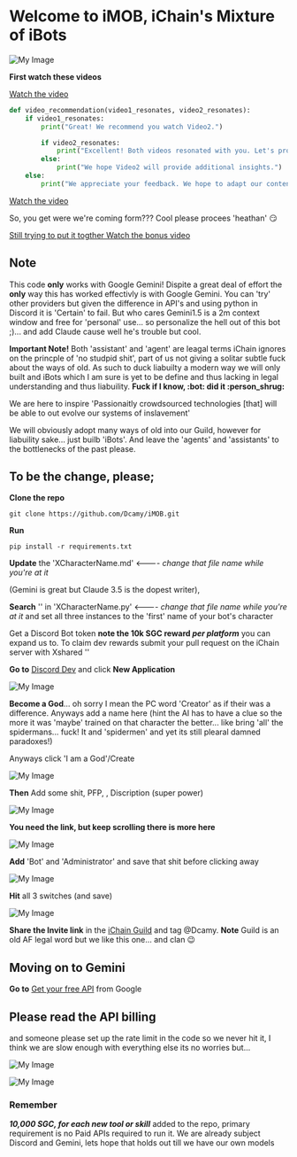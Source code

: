 # Welcome to iMOB, iChain's Mixture of iBots

![My Image](./Pics/FuckWhatTheyThink.png)

**First watch these videos**

[Watch the video](https://youtu.be/FoUWHfh733Y?si=5yYmkEuTRv-a3VrH)

```python
def video_recommendation(video1_resonates, video2_resonates):
    if video1_resonates:
        print("Great! We recommend you watch Video2.")

        if video2_resonates:
            print("Excellent! Both videos resonated with you. Let's proceed with the next steps.")
        else:
            print("We hope Video2 will provide additional insights.")
    else:
        print("We appreciate your feedback. We hope to adapt our content to better meet your needs soon.")
```

[Watch the video](https://youtu.be/UprcpdwuwCg?si=Ug78KkixyKo1xzVA)

So, you get were we're coming form??? Cool please procees 'heathan' :smirk:

[Still trying to put it togther Watch the bonus video](https://youtu.be/VLbWnJGlyMU?si=-CL2BTCTqxatnQRP)

## **Note**

This code **only** works with Google Gemini! Dispite a great deal of effort the **only** way this has worked effectivly is with Google Gemini. You can 'try' other providers but given the difference in API's and using python in Discord it is 'Certain' to fail. But who cares Gemini1.5 is a 2m context window and free for 'personal' use... so personalize the hell out of this bot ;)... and add Claude cause well he's trouble but cool.

**Important Note!** Both 'assistant' and 'agent' are leagal terms iChain ignores on the princple of 'no studpid shit', part of us not giving a solitar subtle fuck about the ways of old. As such to duck liabuilty a modern way we will only built and iBots which I am sure is yet to be define and thus lacking in legal understanding and thus liabuility. **Fuck if I know, :bot: did it :person_shrug:**

We are here to inspire 'Passionaitly crowdsourced technologies [that] will be able to out evolve our systems of inslavement'

We will obviously adopt many ways of old into our Guild, however for liabuility sake... just builb 'iBots'. And leave the 'agents' and 'assistants' to the bottlenecks of the past please.

## To be the change, please;

**Clone the repo**

```
git clone https://github.com/Dcamy/iMOB.git
```

**Run**

```
pip install -r requirements.txt
```

**Update** the 'XCharacterName.md' <---- _change that file name while you're at it_

(Gemini is great but Claude 3.5 is the dopest writer),

**Search** '<CharacterName>' in 'XCharacterName.py' <---- _change that file name while you're at it_ and set all three instances to the 'first' name of your bot's character

Get a Discord Bot token **note the 10k SGC reward _per platform_** you can expand us to. To claim dev rewards submit your pull request on the iChain server with Xshared '<Link to PR>'

**Go to** [Discord Dev](https://discord.com/developers/applications) and click **New Application**

![My Image](./Pics/DiscordNewApp.png)

**Become a God**... oh sorry I mean the PC word 'Creator' as if their was a difference. Anyways add a name here (hint the AI has to have a clue so the more it was 'maybe' trained on that character the better... like bring 'all' the spidermans... fuck! It and 'spidermen' and yet its still plearal damned paradoxes!)

Anyways click 'I am a God'/Create

![My Image](./Pics/BecomeCreator.png)

**Then** Add some shit, PFP, <CharacterName>, Discription (super power)

![My Image](./Pics/GeneralInformation.png)

**You need the link, but keep scrolling there is more here**

![My Image](./Pics/Installation1.png)

**Add** 'Bot' and 'Administrator' and save that shit before clicking away

![My Image](./Pics/Bot1.png)

**Hit** all 3 switches (and save)

![My Image](./Pics/Bot1.png)

**Share the Invite link** in the [iChain Guild](https://discord.gg/9FRj6EcmFS) and tag @Dcamy.
**Note** Guild is an old AF legal word but we like this one... and clan 😉

## Moving on to Gemini

**Go to** [Get your free API](https://aistudio.google.com/app/apikey) from Google

## Please read the API billing

and someone please set up the rate limit in the code so we never hit it, I think we are slow enough with everything else its no worries but...

![My Image](./Pics/GeminiAPI1.png)

![My Image](./Pics/GeminiAPI2.png)

### Remember

**_10,000 SGC, for each new tool or skill_** added to the repo, primary requirement is no Paid APIs required to run it. We are already subject Discord and Gemini, lets hope that holds out till we have our own models
